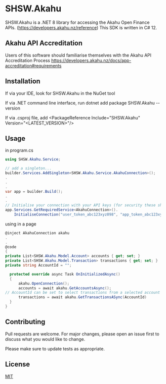 # SHSW.Akahu

SHSW.Akahu is a .NET 8 library for accessing the Akahu Open Finance APIs. (https://developers.akahu.nz/reference)
This SDK is written in C# 12.

## Akahu API Accreditation

Users of this software should familiarise themselves with the Akahu API Accreditation Process
https://developers.akahu.nz/docs/app-accreditation#requirements

## Installation

If via your IDE, look for SHSW.Akahu in the NuGet tool

If via .NET command line interface, run dotnet add package SHSW.Akahu --version

If via .csproj file, add \<PackageReference Include="SHSW.Akahu" Version="<LATEST_VERSION>"\/>

## Usage

in program.cs

```c#
using SHSW.Akahu.Service;

// add a singleton...
builder.Services.AddSingleton<SHSW.Akahu.Service.AkahuConnection>();
.
.
.
var app = builder.Build();
.
.
// Initialise your connection with your API keys (for security these should probably be stored in appsettings.json file)
app.Services.GetRequiredService<AkahuConnection>().
    InitialiseConnection("user_token_abc123xyz098", "app_token_abc123xyz098");
```
using in a page
```c#
@inject AkahuConnection akahu
.
.
@code
{
private List<SHSW.Akahu.Model.Account> accounts { get; set; }
private List<SHSW.Akahu.Model.Transaction> transactions { get; set; }
private string AccountId = "";

  protected override async Task OnInitializedAsync()
  {
      akahu.OpenConnection();
      accounts = await akahu.GetAccountsAsync();
// AccountId can be set to select transactions from a selected account only.
      transactions = await akahu.GetTransactionsASync(AccountId) 
  }
}
```

## Contributing

Pull requests are welcome. For major changes, please open an issue first
to discuss what you would like to change.

Please make sure to update tests as appropriate.

## License

[MIT](https://choosealicense.com/licenses/mit/)
